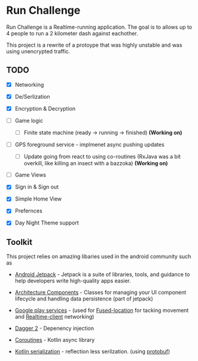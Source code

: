 # Run Challenge 

Run Challenge is a Realtime-running application. The goal is to allows up to 4 people to run a 2 kilometer dash against eachother. 

This project is a rewrite of a protoype that was highly unstable and was using unencrypted traffic.

## TODO 

- [x] Networking
- [x] De/Serlization 
- [x] Encryption & Decryption

- [ ] Game logic
  - [ ] Finite state machine (ready -> running -> finished) **(Working on)**
- [ ] GPS foreground service - implmenet async pushing updates
  - [ ] Update going from react to using co-routines (RxJava was a bit overkill, like killing an insect with a bazzoka) **(Working on)**
- [ ] Game Views 

- [x] Sign in & Sign out 
- [x] Simple Home View
- [x] Prefernces
- [x] Day Night Theme support



## Toolkit
This project relies on  amazing libaries used in the android community such as
* [Android Jetpack](https://developer.android.com/jetpack) - Jetpack is a suite of libraries, tools, and guidance to help developers write high-quality apps easier. 
* [Architecture Components](https://developer.android.com/topic/libraries/architecture/) - Classes for managing your UI component lifecycle and handling data persistence (part of jetpack)
* [Google play services](https://developers.google.com/android/guides/setup) - (used for [Fused-location](https://developers.google.com/location-context/fused-location-provider/) for tacking movement and [Realtime-client](https://developers.google.com/games/services/common/concepts/realtimeMultiplayer) networking)
* [Dagger 2](https://github.com/google/dagger) - Depenency injection 
* [Coroutines](https://kotlinlang.org/docs/reference/coroutines-overview.html) - Kotlin async library

* [Kotlin serialization](https://github.com/Kotlin/kotlinx.serialization) - reflection less serilzation. (using [protobuf](https://developers.google.com/protocol-buffers/))
